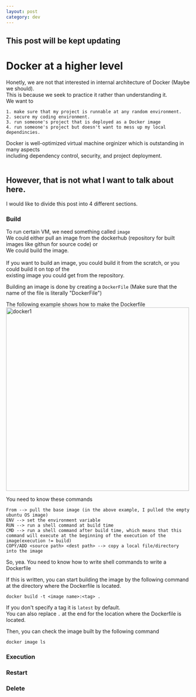 ```yaml
---
layout: post
category: dev
---
```


## This post will be kept updating

# Docker at a higher level

Honetly, we are not that interested in internal architecture of Docker (Maybe we should).<br>
This is because we seek to practice it rather than understanding it.<br>
We want to <br>
```
1. make sure that my project is runnable at any random environment.
2. secure my coding environment.
3. run someone's project that is deployed as a Docker image
4. run someone's project but doesn't want to mess up my local dependincies.
```
Docker is well-optimized virtual machine orginizer which is outstanding in many aspects<br>
including dependency control, security, and project deployment.<br><br>
## However, that is not what I want to talk about here.<br>
I would like to divide this post into 4 different sections.<br>
### Build
To run certain VM, we need something called `image`<br>
We could either pull an image from the dockerhub (repository for built images like githun for source code) or<br>
We could build the image.<br><br>
If you want to build an image, you could build it from the scratch, or you could build it on top of the <br>existing image you could get from the repository.

Building an image is done by creating a `DockerFile` (Make sure that the name of the file is literally "DockerFile")

The following example shows how to make the Dockerfile
<img src="{{site.url}}/assets/images/dev/docker1.png" style="border:white;" width="500" height="auto" alt="docker1"><br>

You need to know these commands<br>
```
From --> pull the base image (in the above example, I pulled the empty ubuntu OS image)
ENV --> set the environment variable
RUN --> run a shell command at build time
CMD --> run a shell command after build time, which means that this command will execute at the beginning of the execution of the image(execution != build)
COPY/ADD <source path> <dest path> --> copy a local file/directory into the image
```
So, yea. You need to know how to write shell commands to write a Dockerfile<br>

If this is written, you can start building the image by the following command at the directory where the Dockerfile is located.<br>

`docker build -t <image name>:<tag> .`

If you don't specify a tag it is `latest` by default.<br>
You can also replace `.` at the end for the location where the Dockerfile is located.

Then, you can check the image built by the following command

`docker image ls`

### Execution

### Restart

### Delete